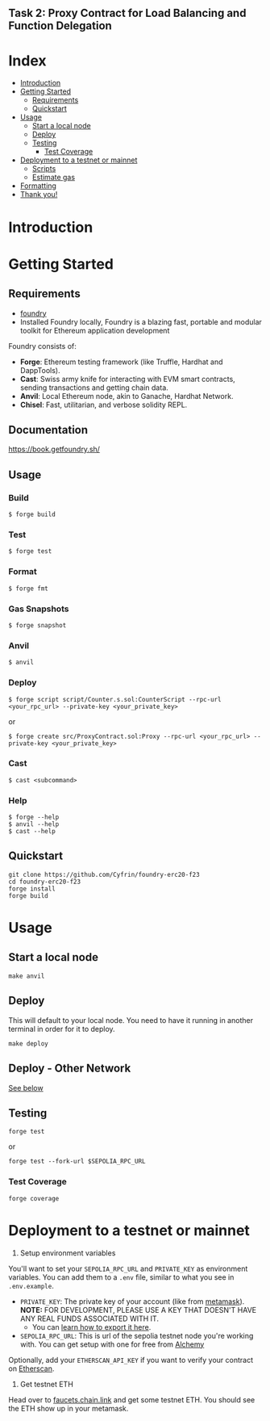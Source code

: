 ## Task 2: Proxy Contract for Load Balancing and Function Delegation

# Index

- [Introduction](#introduction)
- [Getting Started](#getting-started)
  - [Requirements](#requirements)
  - [Quickstart](#quickstart)
- [Usage](#usage)
  - [Start a local node](#start-a-local-node)
  - [Deploy](#deploy) 
  - [Testing](#testing)
    - [Test Coverage](#test-coverage)
- [Deployment to a testnet or mainnet](#deployment-to-a-testnet-or-mainnet)
  - [Scripts](#scripts)
  - [Estimate gas](#estimate-gas)
- [Formatting](#formatting)
- [Thank you!](#thank-you)   




# Introduction

# Getting Started

## Requirements 

  - [foundry](https://getfoundry.sh/)
   - Installed Foundry locally, Foundry is a blazing fast, portable and modular toolkit for Ethereum application development

Foundry consists of:

-   **Forge**: Ethereum testing framework (like Truffle, Hardhat and DappTools).
-   **Cast**: Swiss army knife for interacting with EVM smart contracts, sending transactions and getting chain data.
-   **Anvil**: Local Ethereum node, akin to Ganache, Hardhat Network.
-   **Chisel**: Fast, utilitarian, and verbose solidity REPL.

## Documentation

https://book.getfoundry.sh/

## Usage

### Build

```shell
$ forge build
```

### Test

```shell
$ forge test
```

### Format

```shell
$ forge fmt
```

### Gas Snapshots

```shell
$ forge snapshot
```

### Anvil

```shell
$ anvil
```

### Deploy

```shell
$ forge script script/Counter.s.sol:CounterScript --rpc-url <your_rpc_url> --private-key <your_private_key>
```
or 

```shell
$ forge create src/ProxyContract.sol:Proxy --rpc-url <your_rpc_url> --private-key <your_private_key>
```


### Cast

```shell
$ cast <subcommand>
```

### Help

```shell
$ forge --help
$ anvil --help
$ cast --help
```

## Quickstart 

```shell
git clone https://github.com/Cyfrin/foundry-erc20-f23
cd foundry-erc20-f23
forge install 
forge build
```


# Usage 


## Start a local node

```shell
make anvil
```

## Deploy

This will default to your local node. You need to have it running in another terminal in order for it to deploy.

```shell
make deploy
```

## Deploy - Other Network

[See below](#deployment-to-a-testnet-or-mainnet)

## Testing

```shell
forge test
```
or 

```shell
forge test --fork-url $SEPOLIA_RPC_URL
```

### Test Coverage

```shell
forge coverage
```


# Deployment to a testnet or mainnet

1. Setup environment variables

You'll want to set your `SEPOLIA_RPC_URL` and `PRIVATE_KEY` as environment variables. You can add them to a `.env` file, similar to what you see in `.env.example`.

- `PRIVATE_KEY`: The private key of your account (like from [metamask](https://metamask.io/)). **NOTE:** FOR DEVELOPMENT, PLEASE USE A KEY THAT DOESN'T HAVE ANY REAL FUNDS ASSOCIATED WITH IT.
  - You can [learn how to export it here](https://metamask.zendesk.com/hc/en-us/articles/360015289632-How-to-Export-an-Account-Private-Key).
- `SEPOLIA_RPC_URL`: This is url of the sepolia testnet node you're working with. You can get setup with one for free from [Alchemy](https://alchemy.com/?a=673c802981)

Optionally, add your `ETHERSCAN_API_KEY` if you want to verify your contract on [Etherscan](https://etherscan.io/).

1. Get testnet ETH

Head over to [faucets.chain.link](https://faucets.chain.link/) and get some testnet ETH. You should see the ETH show up in your metamask.
